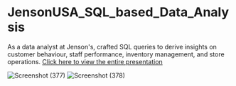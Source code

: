 # JensonUSA_SQL_based_Data_Analysis
As a data analyst at Jenson's, crafted SQL queries to derive insights on customer behaviour, staff performance, inventory management, and store operations.
[Click here to view the entire presentation](https://github.com/KanishkaMaheshwari02/JensonUSA_SQL_based_Data_Analysis/blob/main/Jenson%20USA%20(SQL-based%20Data%20Analysis)%20by%20Kanishka%20Maheshwari.pdf)

![Screenshot (377)](https://github.com/user-attachments/assets/8a47b820-00a0-4e40-a203-c94d328dcb84)
![Screenshot (378)](https://github.com/user-attachments/assets/b5e8abb9-dbcc-4782-bb1a-0986737b7702)

